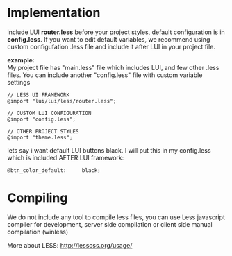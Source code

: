 # Implementation

include LUI **router.less** before your project styles, default configuration is in **config.less**. If you want to edit default variables, we recommend using custom configufation .less file and include it after LUI in your project file.

**example:**  
My project file has "main.less" file which includes LUI, and few other .less files. You can include another "config.less" file with custom variable settings

```
// LESS UI FRAMEWORK
@import "lui/lui/less/router.less";

// CUSTOM LUI CONFIGURATION
@import "config.less";

// OTHER PROJECT STYLES
@import "theme.less";

```

lets say i want default LUI buttons black. I will put this in my config.less which is included AFTER LUI framework:
```
@btn_color_default:		black;
```

# Compiling

We do not include any tool to compile less files, you can use Less javascript compiler for development, server side compilation or client side manual compilation (winless)

More about LESS: http://lesscss.org/usage/


